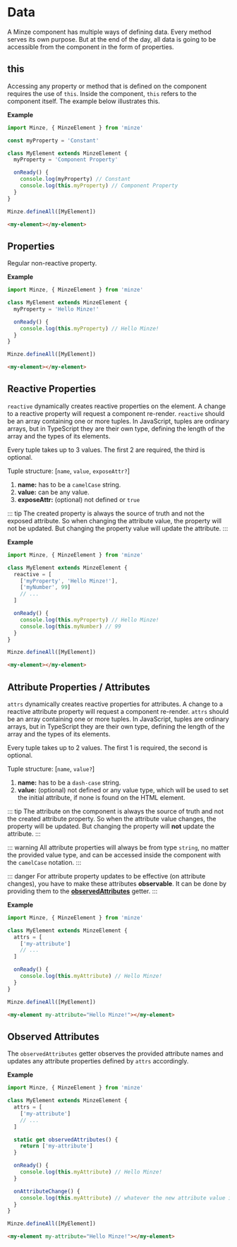 # Data

A Minze component has multiple ways of defining data. Every method serves its own purpose. But at the end of the day, all data is going to be accessible from the component in the form of properties.

## this

Accessing any property or method that is defined on the component requires the use of `this`. Inside the component, `this` refers to the component itself. The example below illustrates this.

**Example**

```js
import Minze, { MinzeElement } from 'minze'

const myProperty = 'Constant'

class MyElement extends MinzeElement {
  myProperty = 'Component Property'

  onReady() {
    console.log(myProperty) // Constant
    console.log(this.myProperty) // Component Property
  }
}

Minze.defineAll([MyElement])
```

```html
<my-element></my-element>
```

## Properties

Regular non-reactive property.

**Example**

```js
import Minze, { MinzeElement } from 'minze'

class MyElement extends MinzeElement {
  myProperty = 'Hello Minze!'

  onReady() {
    console.log(this.myProperty) // Hello Minze!
  }
}

Minze.defineAll([MyElement])
```

```html
<my-element></my-element>
```

## Reactive Properties

`reactive` dynamically creates reactive properties on the element. A change to a reactive property will request a component re-render. `reactive` should be an array containing one or more tuples.
In JavaScript, tuples are ordinary arrays, but in TypeScript they are their own type, defining the length of the array and the types of its elements.

Every tuple takes up to 3 values. The first 2 are required, the third is optional.

Tuple structure: [`name`, `value`, `exposeAttr?`]

1. **name:** has to be a `camelCase` string.
2. **value:** can be any value.
3. **exposeAttr:** (optional) not defined or `true`

::: tip
The created property is always the source of truth and not the exposed attribute. So when changing the attribute value, the property will not be updated. But changing the property value will update the attribute.
:::

**Example**

```js
import Minze, { MinzeElement } from 'minze'

class MyElement extends MinzeElement {
  reactive = [
    ['myProperty', 'Hello Minze!'],
    ['myNumber', 99]
    // ...
  ]

  onReady() {
    console.log(this.myProperty) // Hello Minze!
    console.log(this.myNumber) // 99
  }
}

Minze.defineAll([MyElement])
```

```html
<my-element></my-element>
```

## Attribute Properties / Attributes

`attrs` dynamically creates reactive properties for attributes. A change to a reactive attribute property will request a component re-render. `attrs` should be an array containing one or more tuples.
In JavaScript, tuples are ordinary arrays, but in TypeScript they are their own type, defining the length of the array and the types of its elements.

Every tuple takes up to 2 values. The first 1 is required, the second is optional.

Tuple structure: [`name`, `value?`]

1. **name:** has to be a `dash-case` string.
2. **value:** (optional) not defined or any value type, which will be used to set the initial attribute, if none is found on the HTML element.

::: tip
The attribute on the component is always the source of truth and not the created attribute property. So when the attribute value changes, the property will be updated. But changing the property will **not** update the attribute.
:::

::: warning
All attribute properties will always be from type `string`, no matter the provided value type, and can be accessed inside the component with the `camelCase` notation.
:::

::: danger
For attribute property updates to be effective (on attribute changes), you have to make these attributes **observable**. It can be done by providing them to the **[observedAttributes](#observed-attributes)** getter.
:::

**Example**

```js
import Minze, { MinzeElement } from 'minze'

class MyElement extends MinzeElement {
  attrs = [
    ['my-attribute']
    // ...
  ]

  onReady() {
    console.log(this.myAttribute) // Hello Minze!
  }
}

Minze.defineAll([MyElement])
```

```html
<my-element my-attribute="Hello Minze!"></my-element>
```

## Observed Attributes

The `observedAttributes` getter observes the provided attribute names and updates any attribute properties defined by `attrs` accordingly.

**Example**

```js
import Minze, { MinzeElement } from 'minze'

class MyElement extends MinzeElement {
  attrs = [
    ['my-attribute']
    // ...
  ]

  static get observedAttributes() {
    return ['my-attribute']
  }

  onReady() {
    console.log(this.myAttribute) // Hello Minze!
  }

  onAttributeChange() {
    console.log(this.myAttribute) // whatever the new attribute value is
  }
}

Minze.defineAll([MyElement])
```

```html
<my-element my-attribute="Hello Minze!"></my-element>
```
